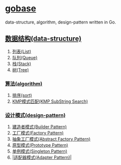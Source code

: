 # [gobase](https://github.com/pyihe/gobase)

data-structure, algorithm, design-pattern written in Go.

## [数据结构(data-structure)](https://github.com/pyihe/gobase/tree/master/data-structure)

1. [列表(List)](https://github.com/pyihe/gobase/tree/master/data-structure/list)
2. [队列(Queue)](https://github.com/pyihe/gobase/tree/master/data-structure/queue)
3. [栈(Stack)](https://github.com/pyihe/gobase/tree/master/data-structure/stack)
4. [树(Tree)](https://github.com/pyihe/gobase/tree/master/data-structure/tree)

### [算法(algorithm)](https://github.com/pyihe/gobase/tree/master/algorithm)

1. [排序(sort)](https://github.com/pyihe/gobase/tree/master/algorithm/sort)
2. [KMP模式匹配(KMP SubString Search)](https://github.com/pyihe/gobase/tree/master/algorithm/kmp)

### [设计模式(design-pattern)](https://github.com/pyihe/gobase/tree/master/design-pattern)

1. [建造者模式(Builder Pattern)](https://github.com/pyihe/gobase/tree/master/design-pattern/builder)
2. [工厂模式(Factory Pattern)](https://github.com/pyihe/gobase/tree/master/design-pattern/factory)
3. [抽象工厂模式(Abstract Factory Pattern)](https://github.com/pyihe/gobase/tree/master/design-pattern/factory_abstract)
4. [原型模式(Prototype Pattern)](https://github.com/pyihe/gobase/tree/master/design-pattern/prototype)
5. [单例模式(Singleton Pattern)](https://github.com/pyihe/gobase/tree/master/design-pattern/singleton)
6. |[适配器模式(Adapter Pattern)](https://github.com/pyihe/gobase/tree/master/design-pattern/adapter)|
